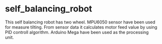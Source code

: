 # self_balancing_robot

This self balancing robot has two wheel. MPU6050 sensor have been used for measure tilting. From sensor data it calculates motor feed value by using PID controll algorithm. Arduino Mega have been used as the processing unit. 
